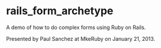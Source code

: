 rails_form_archetype
====================

A demo of how to do complex forms using Ruby on Rails.

Presented by Paul Sanchez at MkeRuby on January 21, 2013.
